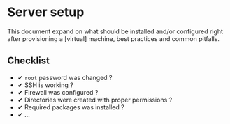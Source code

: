 # Server setup

This document expand on what should be installed and/or configured right after
provisioning a [virtual] machine, best practices and common pitfalls.

## Checklist

- ✔ `root` password was changed ?
- ✔ SSH is working ?
- ✔ Firewall was configured ?
- ✔ Directories were created with proper permissions ?
- ✔ Required packages was installed ?
- ✔ ...
